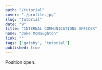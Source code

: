 ```yaml
---
path: "/tutorial"
cover: "./profile.jpg"
slug: "tutorial"
date: "9"
title: "INTERNAL COMMUNICATIONS OFFICER"
name: "Jake McNaughton"
link: ""
tags: ['gatsby', 'tutorial']
published: true
---
```


Position open. 
